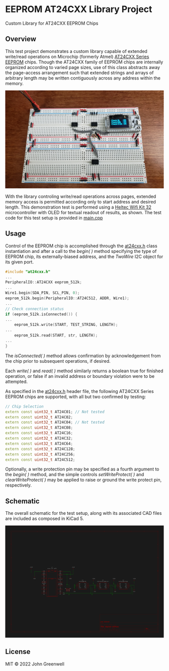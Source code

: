 # EEPROM AT24CXX Library Project

Custom Library for AT24CXX EEPROM Chips

## Overview

This test project demonstrates a custom library capable of extended write/read operations on Microchip (formerly Atmel) [AT24CXX Series EEPROM](https://www.digikey.com/en/products/detail/microchip-technology/AT24C512-10PI-2-7/523467) chips. Though the AT24CXX family of EEPROM chips are internally organized according to varied page sizes, use of this class abstracts away the page-access arrangement such that extended strings and arrays of arbitrary length may be written contiguously across any address within the memory.

![Example Breadboard](images/eeprom-at24cxx_test.jpg)

With the library controling write/read operations across pages, extended memory access is permitted according only to start address and desired length. This demonstration test is performed using a [Heltec Wifi Kit 32](https://heltec.org/project/wifi-kit-32/) microcontroller with OLED for textual readout of results, as shown. The test code for this test setup is provided in [main.cpp](src/src/main.cpp)

## Usage

Control of the EEPROM chip is accomplished through the [at24cxx.h](src/src/at24cxx.h) class instantiation and after a call to the *begin( )* method specifying the type of EEPROM chip, its externally-biased address, and the *TwoWire* I2C object for its given port.

```cpp
#include "at24cxx.h"
...
PeripheralIO::AT24CXX eeprom_512k;
...
Wire1.begin(SDA_PIN, SCL_PIN, 0);
eeprom_512k.begin(PeripheralIO::AT24C512, ADDR, Wire1);
...
// Check connection status
if (eeprom_512k.isConnected()) {
...
    eeprom_512k.write(START, TEST_STRING, LENGTH);
...
    eeprom_512k.read(START, str, LENGTH);
...
}
```

The *isConnected( )* method allows confirmation by acknowledgement from the chip prior to subsequent operations, if desired.

Each *write( )* and *read( )* method similarly returns a boolean true for finished operation, or false if an invalid address or boundary violation were to be attempted.

As specified in the [at24cxx.h](src/src/at24cxx.h) header file, the following AT24CXX Series EEPROM chips are supported, with all but two confirmed by testing:

```cpp
// Chip Selection
extern const uint32_t AT24C01; // Not tested
extern const uint32_t AT24C02;
extern const uint32_t AT24C04; // Not tested
extern const uint32_t AT24C08;
extern const uint32_t AT24C16;
extern const uint32_t AT24C32;
extern const uint32_t AT24C64;
extern const uint32_t AT24C128;
extern const uint32_t AT24C256;
extern const uint32_t AT24C512;
```
Optionally, a write protection pin may be specified as a fourth argument to the *begin( )* method, and the simple controls *setWriteProtect( )* and *clearWriteProtect( )* may be applied to raise or ground the write protect pin, respectively.

## Schematic

The overall schematic for the test setup, along with its associated CAD files are included as composed in KiCad 5.

![Test Setup Schematic](images/eeprom-at24cxx_schematic.png)

## License

MIT © 2022 John Greenwell